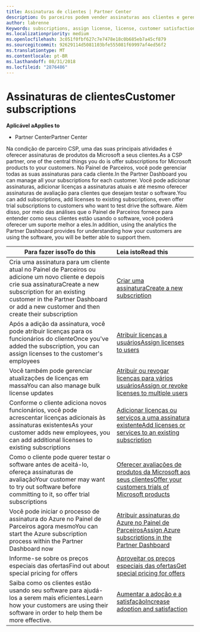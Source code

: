```yaml
---
title: Assinaturas de clientes | Partner Center
description: Os parceiros podem vender assinaturas aos clientes e gerenciá-las por meio do Partner Center.
author: labrenne
Keywords: subscriptions, assign license, license, customer satisfaction, Azure subscriptions
ms.localizationpriority: medium
ms.openlocfilehash: 3c051f0fbf627c7e7478e18c0b685eb7a45cf879
ms.sourcegitcommit: 92629114d5081103bfe555081f69997af4ed56f2
ms.translationtype: MT
ms.contentlocale: pt-BR
ms.lasthandoff: 08/31/2018
ms.locfileid: "2876486"
---
```

# <a name="customer-subscriptions"></a><span data-ttu-id="6029d-103">Assinaturas de clientes</span><span class="sxs-lookup"><span data-stu-id="6029d-103">Customer subscriptions</span></span>

**<span data-ttu-id="6029d-104">Aplicável a</span><span class="sxs-lookup"><span data-stu-id="6029d-104">Applies to</span></span>**

-  <span data-ttu-id="6029d-105">Partner Center</span><span class="sxs-lookup"><span data-stu-id="6029d-105">Partner Center</span></span>

<span data-ttu-id="6029d-106">Na condição de parceiro CSP, uma das suas principais atividades é oferecer assinaturas de produtos da Microsoft a seus clientes.</span><span class="sxs-lookup"><span data-stu-id="6029d-106">As a CSP partner, one of the central things you do is offer subscriptions for Microsoft products to your customers.</span></span> <span data-ttu-id="6029d-107">No Painel de Parceiros, você pode gerenciar todas as suas assinaturas para cada cliente.</span><span class="sxs-lookup"><span data-stu-id="6029d-107">In the Partner Dashboard you can manage all your subscriptions for each customer.</span></span> <span data-ttu-id="6029d-108">Você pode adicionar assinaturas, adicionar licenças a assinaturas atuais e até mesmo oferecer assinaturas de avaliação para clientes que desejam testar o software.</span><span class="sxs-lookup"><span data-stu-id="6029d-108">You can add subscriptions, add licenses to existing subscriptions, even offer trial subscriptions to customers who want to test drive the software.</span></span> <span data-ttu-id="6029d-109">Além disso, por meio das análises que o Painel de Parceiros fornece para entender como seus clientes estão usando o software, você poderá oferecer um suporte melhor a eles.</span><span class="sxs-lookup"><span data-stu-id="6029d-109">In addition, using the analytics the Partner Dashboard provides for understanding how your customers are using the software, you will be better able to support them.</span></span>

|**<span data-ttu-id="6029d-110">Para fazer isso</span><span class="sxs-lookup"><span data-stu-id="6029d-110">To do this</span></span>**   |**<span data-ttu-id="6029d-111">Leia isto</span><span class="sxs-lookup"><span data-stu-id="6029d-111">Read this</span></span>**   |
|----------------------|:----------------------|
|<span data-ttu-id="6029d-112">Cria uma assinatura para um cliente atual no Painel de Parceiros ou adicione um novo cliente e depois crie sua assinatura</span><span class="sxs-lookup"><span data-stu-id="6029d-112">Create a new subscription for an existing customer in the Partner Dashboard or add a new customer and then create their subscription</span></span>|[<span data-ttu-id="6029d-113">Criar uma assinatura</span><span class="sxs-lookup"><span data-stu-id="6029d-113">Create a new subscription</span></span>](create-a-new-subscription.md)|
|<span data-ttu-id="6029d-114">Após a adição da assinatura, você pode atribuir licenças para os funcionários do cliente</span><span class="sxs-lookup"><span data-stu-id="6029d-114">Once you've added the subscription, you can assign licenses to the customer's employees</span></span>  |[<span data-ttu-id="6029d-115">Atribuir licenças a usuários</span><span class="sxs-lookup"><span data-stu-id="6029d-115">Assign licenses to users</span></span>](assign-licenses-to-users.md)|
|<span data-ttu-id="6029d-116">Você também pode gerenciar atualizações de licenças em massa</span><span class="sxs-lookup"><span data-stu-id="6029d-116">You can also manage bulk license updates</span></span>   |[<span data-ttu-id="6029d-117">Atribuir ou revogar licenças para vários usuários</span><span class="sxs-lookup"><span data-stu-id="6029d-117">Assign or revoke licenses to multiple users</span></span>](bulk-license-provisioning-for-multiple-users.md)|
|<span data-ttu-id="6029d-118">Conforme o cliente adiciona novos funcionários, você pode acrescentar licenças adicionais às assinaturas existentes</span><span class="sxs-lookup"><span data-stu-id="6029d-118">As your customer adds new employees, you can add additional licenses to existing subscriptions</span></span>   |[<span data-ttu-id="6029d-119">Adicionar licenças ou serviços a uma assinatura existente</span><span class="sxs-lookup"><span data-stu-id="6029d-119">Add licenses or services to an existing subscription</span></span>](add-licenses-or-services-to-an-existing-subscription.md)|
|<span data-ttu-id="6029d-120">Como o cliente pode querer testar o software antes de aceitá-lo, ofereça assinaturas de avaliação</span><span class="sxs-lookup"><span data-stu-id="6029d-120">Your customer may want to try out software before committing to it, so offer trial subscriptions</span></span>    |[<span data-ttu-id="6029d-121">Oferecer avaliações de produtos da Microsoft aos seus clientes</span><span class="sxs-lookup"><span data-stu-id="6029d-121">Offer your customers trials of Microsoft products</span></span>](offer-your-customers-trials-of-microsoft-products.md)|
|<span data-ttu-id="6029d-122">Você pode iniciar o processo de assinatura do Azure no Painel de Parceiros agora mesmo</span><span class="sxs-lookup"><span data-stu-id="6029d-122">You can start the Azure subscription process within the Partner Dashboard now</span></span>   |[<span data-ttu-id="6029d-123">Atribuir assinaturas do Azure no Painel de Parceiros</span><span class="sxs-lookup"><span data-stu-id="6029d-123">Assign Azure subscriptions in the Partner Dashboard</span></span>](assign-azure-subscriptions.md)|
|<span data-ttu-id="6029d-124">Informe-se sobre os preços especiais das ofertas</span><span class="sxs-lookup"><span data-stu-id="6029d-124">Find out about special pricing for offers</span></span>   |[<span data-ttu-id="6029d-125">Aproveitar os preços especiais das ofertas</span><span class="sxs-lookup"><span data-stu-id="6029d-125">Get special pricing for offers</span></span>](get-special-pricing-for-offers.md)|
|<span data-ttu-id="6029d-126">Saiba como os clientes estão usando seu software para ajudá-los a serem mais eficientes.</span><span class="sxs-lookup"><span data-stu-id="6029d-126">Learn how your customers are using their software in order to help them be more effective.</span></span>   | [<span data-ttu-id="6029d-127">Aumentar a adoção e a satisfação</span><span class="sxs-lookup"><span data-stu-id="6029d-127">Increase adoption and satisfaction</span></span>](increasing-adoption-and-satisfaction.md)   | 

































 

 



